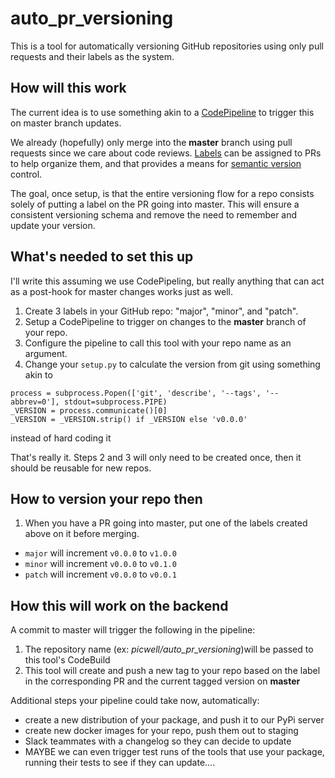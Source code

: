 # auto_pr_versioning
This is a tool for automatically versioning GitHub repositories using only
pull requests and their labels as the system.

## How will this work
The current idea is to use something akin to a
[CodePipeline](https://aws.amazon.com/codepipeline/) to trigger
this on master branch updates.

We already (hopefully) only merge into the **master** branch using pull
requests since we care about code reviews.
[Labels](https://help.github.com/articles/creating-a-label/) can
be assigned to PRs to help organize them, and that provides a means for 
[semantic version](https://semver.org) control.

The goal, once setup, is that the entire versioning flow for a repo consists
solely of putting a label on the PR going into master. This will ensure a
consistent versioning schema and remove the need to remember and update your
version.

## What's needed to set this up
I'll write this assuming we use CodePipeling, but really anything that can
act as a post-hook for master changes works just as well.

1. Create 3 labels in your GitHub repo: "major", "minor", and "patch".
2. Setup a CodePipeline to trigger on changes to the **master** branch of
your repo.
3. Configure the pipeline to call this tool with your repo name as an
argument.
4. Change your `setup.py` to calculate the version from git using
something akin to
```
process = subprocess.Popen(['git', 'describe', '--tags', '--abbrev=0'], stdout=subprocess.PIPE)
_VERSION = process.communicate()[0]
_VERSION = _VERSION.strip() if _VERSION else 'v0.0.0'
```
instead of hard coding it

That's really it. Steps 2 and 3 will only need to be created once, then it
should be reusable for new repos.

## How to version your repo then

1. When you have a PR going into master, put one of the labels created
above on it before merging.
  * `major` will increment `v0.0.0` to `v1.0.0`
  * `minor` will increment `v0.0.0` to `v0.1.0`
  * `patch` will increment `v0.0.0` to `v0.0.1`
  
## How this will work on the backend
A commit to master will trigger the following in the pipeline:

1. The repository name (ex: *picwell/auto_pr_versioning*)will be passed to this tool's CodeBuild
2. This tool will create and push a new tag to your repo based on the 
label in the corresponding PR and the current tagged version on 
**master**

Additional steps your pipeline could take now, automatically:
* create a new distribution of your package, and push it to our PyPi
server
* create new docker images for your repo, push them out to staging
* Slack teammates with a changelog so they can decide to update
* MAYBE we can even trigger test runs of the tools that use your package,
running their tests to see if they can update.... 